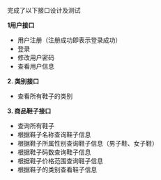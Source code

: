 完成了以下接口设计及测试

**1用户接口**

- 用户注册（注册成功即表示登录成功）
- 登录
- 修改用户密码
- 查看用户信息

**2. 类别接口**

- 查看所有鞋子的类别

**3. 商品鞋子接口**

- 查询所有鞋子
- 根据鞋子名称查询鞋子信息
- 根据鞋子所属性别查询鞋子信息（男子鞋、女子鞋）
- 根据鞋子码数查询鞋子信息
- 根据鞋子价格范围查询鞋子信息
- 根据鞋子的类别查看鞋子信息